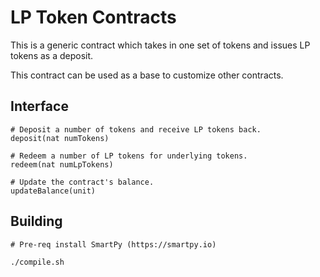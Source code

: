 # LP Token Contracts

This is a generic contract which takes in one set of tokens and issues LP tokens as a deposit.

This contract can be used as a base to customize other contracts.

## Interface

```
# Deposit a number of tokens and receive LP tokens back.
deposit(nat numTokens)

# Redeem a number of LP tokens for underlying tokens.
redeem(nat numLpTokens)

# Update the contract's balance.
updateBalance(unit)
```

## Building

```
# Pre-req install SmartPy (https://smartpy.io)

./compile.sh
```